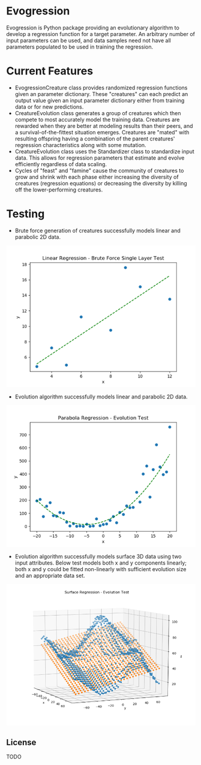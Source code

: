 # Evogression

Evogression is Python package providing an evolutionary algorithm to develop a regression function for a target parameter.  An arbitrary number of input parameters can be used, and data samples need not have all parameters populated to be used in training the regression.

# Current Features

  - EvogressionCreature class provides randomized regression functions given an parameter dictionary.  These "creatures" can each predict an output value given an input parameter dictionary either from training data or for new predictions.
  - CreatureEvolution class generates a group of creatures which then compete to most accurately model the training data.  Creatures are rewarded when they are better at modeling results than their peers, and a survival-of-the-fittest situation emerges.  Creatures are "mated" with resulting offspring having a combination of the parent creatures' regression characteristics along with some mutation.
  - CreatureEvolution class uses the Standardizer class to standardize input data.  This allows for regression parameters that estimate and evolve efficiently regardless of data scaling.
  - Cycles of "feast" and "famine" cause the community of creatures to grow and shrink with each phase either increasing the diversity of creatures (regression equations) or decreasing the diversity by killing off the lower-performing creatures.

# Testing

  - Brute force generation of creatures successfully models linear and parabolic 2D data.

<img src="tests/images/linear_regression_single_layer_brute_force_test.png" width="550px">

  - Evolution algorithm successfully models linear and parabolic 2D data.

<img src="tests/images/parabola_regression_evolution_test.png" width="550px">

 - Evolution algorithm successfully models surface 3D data using two input attributes.  Below test models both x and y components linearly; both x and y could be fitted non-linearly with sufficient evolution size and an appropriate data set.

<img src="tests/images/surface_regression_evolution_test.png" width="550px">



License
----
TODO
